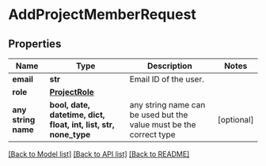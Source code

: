 # AddProjectMemberRequest


## Properties
Name | Type | Description | Notes
------------ | ------------- | ------------- | -------------
**email** | **str** | Email ID of the user. | 
**role** | [**ProjectRole**](ProjectRole.md) |  | 
**any string name** | **bool, date, datetime, dict, float, int, list, str, none_type** | any string name can be used but the value must be the correct type | [optional]

[[Back to Model list]](../README.md#documentation-for-models) [[Back to API list]](../README.md#documentation-for-api-endpoints) [[Back to README]](../README.md)


